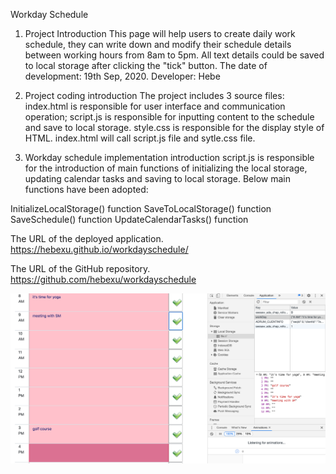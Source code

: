 Workday Schedule
1. Project Introduction
This page will help users to create daily work schedule, they can write down and modify their schedule details between working hours from 8am to 5pm. All text details could be saved to local storage after clicking the "tick" button.
The date of development: 19th Sep, 2020.
Developer: Hebe
2. Project coding introduction
The project includes 3 source files: index.html is responsible for user interface and communication operation; script.js is responsible for inputting content to the schedule and save to local storage. style.css is responsible for the display style of HTML. index.html will call script.js file and sytle.css file.

3. Workday schedule implementation introduction
script.js is responsible for the introduction of main functions of initializing the local storage, updating calendar tasks and saving to local storage. Below main functions have been adopted:

InitializeLocalStorage() function
SaveToLocalStorage() function
SaveSchedule() function
UpdateCalendarTasks() function

The URL of the deployed application.
https://hebexu.github.io/workdayschedule/

The URL of the GitHub repository.
https://github.com/hebexu/workdayschedule

![img](https://github.com/hebexu/workdayschedule/blob/master/READMEIMG/SaveTextToLocalStorage.png)
